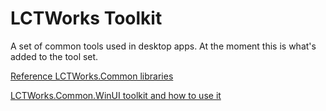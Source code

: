 # LCTWorks Toolkit

A set of common tools used in desktop apps. At the moment this is what's added to the tool set.

[Reference LCTWorks.Common libraries](https://github.com/LCTWorks/LCTWorks.Common/wiki/Reference-LCTWorks.Common-libraries)

[LCTWorks.Common.WinUI toolkit and how to use it](https://github.com/LCTWorks/LCTWorks.Common/wiki/Use-LCTWorks.Common.WinUI-toolkit.)

